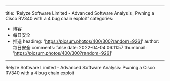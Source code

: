 
---
title: 'Relyze Software Limited - Advanced Software Analysis_ Pwning a Cisco RV340 with a 4 bug chain exploit'
categories: 
 - 博客
 - 每日安全
 - 推送
headimg: 'https://picsum.photos/400/300?random=9261'
author: 每日安全
comments: false
date: 2022-04-04 06:11:57
thumbnail: 'https://picsum.photos/400/300?random=9261'
---

<div>   
Relyze Software Limited - Advanced Software Analysis: Pwning a Cisco RV340 with a 4 bug chain exploit  
</div>
            